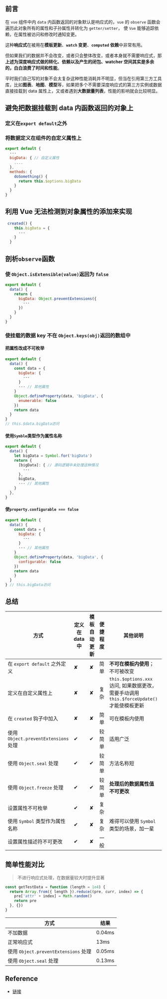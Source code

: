 ## 前言

在 `vue` 组件中内 `data` 内函数返回的对象默认是响应式的，`vue` 的 `observe` 函数会遍历此对象所有的属性和子孙属性并转化为 `getter/setter`， 使 `Vue` 能够追踪依赖，在属性被访问和修改时通知变更。

这种**响应式**在被用在**模板更新**、**`watch` 变更**、**`computed` 依赖**中非常有用。

但如果我们的数据并不会改变，或者只会整体改变，或者本身就不需要响应式，那**上述为深度响应式做的转化、依赖以及产生的闭包、watcher 空间其实是多余的，白白浪费了时间和性能**。

平时我们自己写的对象不会太复杂这种性能消耗并不明显，但当在引用第三方工具库，比如**图表**、**地图**、**模型**等，如果把多个不需要深度响应式的第三方实例或数据直接挂载到 data 属性上，又或者遇到**大数据量列表**，性能的影响就会比较明显。

## 避免把数据挂载到 data 内函数返回的对象上

### 定义在`export default`之外

### 将数据定义在组件的自定义属性上

```js
export default {
  ···
  bigData: { // 自定义属性
    ....
  },
  methods: {
    doSomething() {
      return this.$options.bigData
    }
  }
}
```

## 利用 Vue 无法检测到对象属性的添加来实现

```js
 created() {
    this.bigData = {
      ···
    }
  }
```

## 剖析`observe`函数

### 使 `Object.isExtensible(value)`返回为 `false`

```js
export default {
  data() {
    return {
      bigData: Object.preventExtensions({
        ···
      })
    }
  }
}
```

### 使挂载的数据 key 不在 `Object.keys(obj)`返回的数组中

#### 把属性改成不可枚举

```js
export default {
  data() {
    const data = {
      bigData: {
        ···
      }
      ··· // 其他属性
    }
    Object.defineProperty(data, 'bigData', {
      enumerable: false
    })
    return data
  }
}
// this.$data.bigData访问
```

#### 使用`Symble`类型作为属性名称

```js
export default {
  data() {
    let bigData = Symbol.for('bigData')
    return {
      [bigData]: { // 源码逻辑中未处理这种情况
        ···
      },
      bigData,
      ··· // 其他属性
    }
  },
}
```

#### 使`property.configurable === false`

```js
export default {
  data() {
    const data = {
      bigData: {
        ···
      }
      ··· // 其他属性
    }
    Object.defineProperty(data, 'bigData', {
      configurable: false
    })
    return data
    }
  }
} // this.bigData访问
```

## 总结

| 方式                                 | 定义在 data 中 | 模板自动更新 | 便捷程度 | 其他说明                                                                                 | 推荐指数 | 备注                |
| ------------------------------------ | -------------- | ------------ | -------- | ---------------------------------------------------------------------------------------- | -------- | ------------------- |
| 在 `export default` 之外定义         | ✘              | ✘            | 简单     | **不可在模板内使用**；不可被改变                                                         | ★        |
| 定义在自定义属性上                   | ✘              | ✘            | 复杂     | `this.$options.xxx` 访问, 如果数据更改，需要手动调用 `this.$forceUpdate()`才能使模板更新 | ★★       |
| 在 `created` 钩子中加入              | ✘              | ✘            | 简单     | 可在模板内使用                                                                           | ★★★★★    |
| 使用 `Object.preventExtensions` 处理 | ✔              | ✔            | 较简单   | 适用广泛                                                                                 | ★★★★     | 剖析 `observe` 函数 |
| 使用 `Object.seal` 处理              | ✔              | ✔            | 较简单   | 方法名称短                                                                               | ★★★★     | 剖析 `observe` 函数 |
| 使用 `Object.freeze` 处理            | ✔              | ✔            | 较简单   | **处理后的数据属性值不可更改**                                                           | ★★★      | 剖析 `observe` 函数 |
| 设置属性不可枚举                     | ✔              | ✘            | 复杂     |                                                                                          | ★        |
| 使用 `Symbol` 类型作为属性名称       | ✔              | ✘            | 复杂     | 难得可以使用 `Symbol` 类型的场景，加一星                                                 | ★★       |
| 设置属性描述符不可更改               | ✔              | ✘            | 一般     |                                                                                          | ★★★      |

## 简单性能对比

> 不进行响应式处理，在数据量较大时提升显著

```js
const getTestData = function (length = 1e4) {
  return Array.from({ length }).reduce((pre, curr, index) => {
    pre['attr' + index] = Math.random()
    return pre
  }, {})
}
```

| 方式                                 | 结果   |
| ------------------------------------ | ------ |
| 不加数据                             | 0.04ms |
| 正常响应式                           | 13ms   |
| 使用 `Object.preventExtensions` 处理 | 0.05ms |
| 使用 `Object.seal` 处理              | 0.13ms |

## Reference

- [链接](https://xiu2.net/it/details/603debd84da5fa6fd85cbc28)
